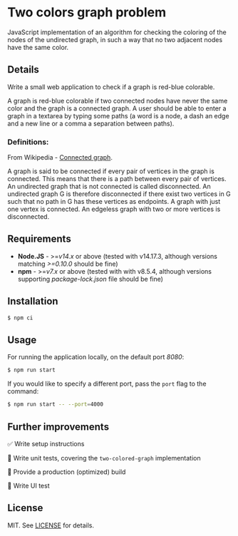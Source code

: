 # Two colors graph problem

JavaScript implementation of an algorithm for checking the coloring of the nodes of the undirected graph, in such a way that no two adjacent nodes have the same color.

## Details

Write a small web application to check if a graph is red-blue colorable.

A graph is red-blue colorable if two connected nodes have never the same color and the graph is a connected graph. A user should be able to enter a graph in a textarea by typing some paths (a word is a node, a dash an edge and a new line or a comma a separation between paths).

### Definitions:

From Wikipedia - [Connected graph](<https://en.wikipedia.org/wiki/Connectivity_(graph_theory)>).

A graph is said to be connected if every pair of vertices in the graph is connected. This means that there is a path between every pair of vertices. An undirected graph that is not connected is called disconnected. An undirected graph G is therefore disconnected if there exist two vertices in G such that no path in G has these vertices as endpoints. A graph with just one vertex is connected. An edgeless graph with two or more vertices is disconnected.

## Requirements

- **Node.JS** - >=_v14.x_ or above (tested with v14.17.3, although versions matching _>=0.10.0_ should be fine)
- **npm** - >=_v7.x_ or above (tested with with v8.5.4, although versions supporting _package-lock.json_ file should be fine)

## Installation

```sh
$ npm ci
```

## Usage

For running the application locally, on the default port _8080_:

```sh
$ npm run start
```

If you would like to specify a different port, pass the `port` flag to the command:

```sh
$ npm run start -- --port=4000
```

## Further improvements

:white_check_mark: Write setup instructions

:black_square_button: Write unit tests, covering the `two-colored-graph` implementation

:black_square_button: Provide a production (optimized) build

:black_square_button: Write UI test

## License

MIT. See [LICENSE](LICENSE) for details.
